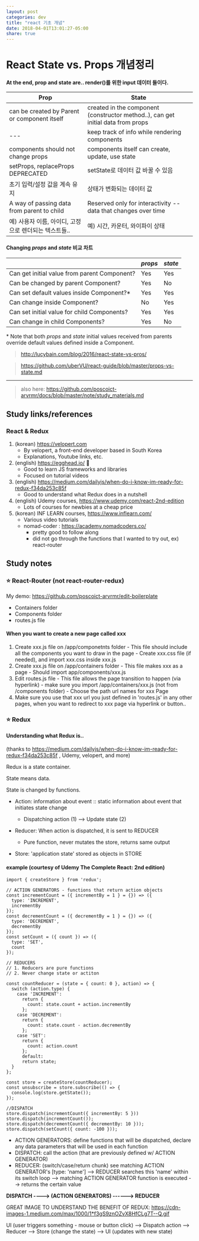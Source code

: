 ```yaml
---
layout: post
categories: dev
title: "react 기초 개념"
date: 2018-04-01T13:01:27-05:00
share: true
---
```


# React State vs. Props 개념정리

**At the end, prop and state are.. render()를 위한 input 데이터 들이다.**

Prop   | State
-------|---------|
can be created by Parent or component itself | created in the component (constructor method..), can get initial data from props
--- | keep track of info while rendering components
components should not change props | components itself can create, update, use state
setProps, replaceProps DEPRECATED | setState로 데이터 값 바꿀 수 있음
초기 입력/설정 값을 계속 유지 | 상태가 변화되는 데이터 값
A way of passing data from parent to child | Reserved only for interactivity -- data that changes over time
예) 사용자 이름, 아이디, 고정으로 렌더되는 텍스트들..| 예) 시간, 카운터, 와이파이 상태


#### Changing _props_ and _state_ 비교 차트

| | _props_ | _state_ | 
--- | --- | --- 
Can get initial value from parent Component? | Yes | Yes
Can be changed by parent Component? | Yes | No
Can set default values inside Component?* | Yes | Yes
Can change inside Component? | No | Yes
Can set initial value for child Components? | Yes | Yes
Can change in child Components? | Yes | No

\* Note that both _props_ and _state_ initial values received from parents override default values defined inside a Component.

> http://lucybain.com/blog/2016/react-state-vs-pros/

> https://github.com/uberVU/react-guide/blob/master/props-vs-state.md

--------------------------------------------------------------------------------------


> also here: https://github.com/poscoict-arvrmr/docs/blob/master/note/study_materials.md

## Study links/references

### React & Redux
1. (korean) https://velopert.com
    - By velopert, a front-end developer based in South Korea
    - Explanations, Youtube links, etc.
2. (english) https://egghead.io/ :egg:
    - Good to learn JS frameworks and libraries
    - Focused on tutorial videos
3. (english) https://medium.com/dailyjs/when-do-i-know-im-ready-for-redux-f34da253c85f
    - Good to understand what Redux does in a nutshell
4. (english) Udemy courses, https://www.udemy.com/react-2nd-edition
    - Lots of courses for newbies at a cheap price
5. (korean) INF LEARN courses, https://www.inflearn.com/
    - Various video tutorials
    - nomad-coder : https://academy.nomadcoders.co/
        - pretty good to follow along 
        - did not go through the functions that I wanted to try out, ex) react-router


## Study notes
### :star: React-Router (not react-router-redux)
My demo: https://github.com/poscoict-arvrmr/edit-boilerplate
- Containers folder
- Components folder
- routes.js file

#### When you want to create a new page called xxx

  1. Create xxx.js file on /app/componetnts folder
    - This file should include all the components you want to draw in the page
    - Create xxx.css file (if needed), and import xxx.css inside xxx.js 
  2. Create xxx.js file on /app/containers folder
    - This file makes xxx as a page
    - Should import app/components/xxx.js
  3. Edit routes.js file
    - This file allows the page transition to happen (via hyperlink)
    - make sure you import /app/containers/xxx.js (not from /components folder)
    - Choose the path url names for xxx Page
  4. Make sure you use that xxx url you just defined in 'routes.js' in any other pages, when you want to redirect to xxx page via hyperlink or button..


### :star: Redux
#### Understanding what Redux is..
(thanks to https://medium.com/dailyjs/when-do-i-know-im-ready-for-redux-f34da253c85f , Udemy, velopert, and more)

Redux is a state container.

State means data.

State is changed by functions.

- Action: information about event :: static information about event that initiates state change
  - Dispatching action (1) --> Update state (2)

- Reducer: When action is dispatched, it is sent to REDUCER
  - Pure function, never mutates the store, returns same output

- Store: 'application state' stored as objects in STORE

#### example (courtesy of Udemy The Complete React: 2nd edition)

```
import { createStore } from 'redux';
    
// ACTION GENERATORS - functions that return action objects
const incrementCount = ({ incrementBy = 1 } = {}) => ({
  type: 'INCREMENT',
  incrementBy
});
const decrementCount = ({ decrementBy = 1 } = {}) => ({
  type: 'DECREMENT',
  decrementBy
});
const setCount = ({ count }) => ({
  type: 'SET',
  count
});

// REDUCERS
// 1. Reducers are pure functions
// 2. Never change state or actiton

const countReducer = (state = { count: 0 }, action) => {
  switch (action.type) {
    case 'INCREMENT':
      return {
        count: state.count + action.incrementBy
      };
    case 'DECREMENT':
      return {
        count: state.count - action.decrementBy
      };
    case 'SET':
      return {
        count: action.count
      };
      default:
      return state;
  }
};

const store = createStore(countReducer);
const unsubscribe = store.subscribe(() => {
  console.log(store.getState());
});

//DISPATCH
store.dispatch(incrementCount({ incrementBy: 5 }))
store.dispatch(incrementCount());
store.dispatch(decrementCount({ decrementBy: 10 }));
store.dispatch(setCount({ count: -100 }));
```


- ACTION GENERATORS: define functions that will be dispatched, declare any data parameters that will be used in each function
- DISPATCH: call the action (that are previously defined w/ ACTION GENERATOR)
- REDUCER: (switch/case/return chunk) see matching ACTION GENERATOR's [type: 'name'] --> REDUCER searches this 'name' within its switch loop --> matching ACTION GENERATOR function is executed --> returns the certain value

<b> DISPATCH ----> (ACTION GENERATORS) ------> REDUCER </b>


GREAT IMAGE TO UNDERSTAND THE BENEFIT OF REDUX:
https://cdn-images-1.medium.com/max/1000/1*f3gS9znOZvX8HfCLg7T--Q.gif


UI (user triggers something - mouse or button click) --> Dispatch action --> Reducer --> Store (change the state) --> UI (updates with new state)
